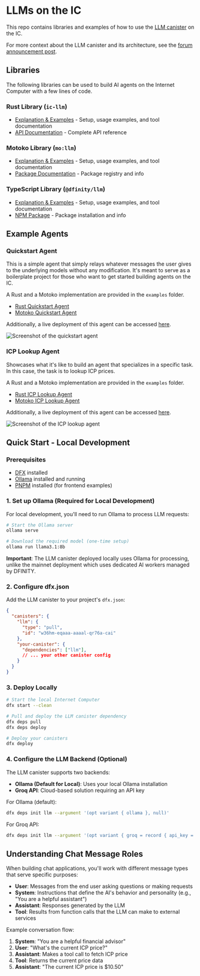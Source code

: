 # LLMs on the IC

This repo contains libraries and examples of how to use the [LLM canister](https://a4gq6-oaaaa-aaaab-qaa4q-cai.raw.icp0.io/?id=w36hm-eqaaa-aaaal-qr76a-cai) on the IC.

For more context about the LLM canister and its architecture, see the [forum announcement post](https://forum.dfinity.org/t/introducing-the-llm-canister-deploy-ai-agents-with-a-few-lines-of-code/41424).

## Libraries

The following libraries can be used to build AI agents on the Internet Computer with a few lines of code.

### Rust Library (`ic-llm`)

- [Explanation & Examples](rust/README.md) - Setup, usage examples, and tool documentation
- [API Documentation](https://docs.rs/ic-llm/latest/ic_llm/) - Complete API reference

### Motoko Library (`mo:llm`)

- [Explanation & Examples](motoko/README.md) - Setup, usage examples, and tool documentation
- [Package Documentation](https://mops.one/llm) - Package registry and info

### TypeScript Library (`@dfinity/llm`)

- [Explanation & Examples](typescript/README.md) - Setup, usage examples, and tool documentation
- [NPM Package](https://www.npmjs.com/package/@dfinity/llm) - Package installation and info

## Example Agents

### Quickstart Agent

This is a simple agent that simply relays whatever messages the user gives to the underlying models without any modification.
It's meant to serve as a boilerplate project for those who want to get started building agents on the IC.

A Rust and a Motoko implementation are provided in the `examples` folder.
- [Rust Quickstart Agent](examples/quickstart-agent-rust/README.md)
- [Motoko Quickstart Agent](examples/quickstart-agent-motoko/README.md)


Additionally, a live deployment of this agent can be accessed [here](https://vgjrt-uyaaa-aaaal-qsiaq-cai.icp0.io/).

![Screenshot of the quickstart agent](screenshot.png)

### ICP Lookup Agent

Showcases what it's like to build an agent that specializes in a specific task. In this case, the task is to lookup ICP prices.

A Rust and a Motoko implementation are provided in the `examples` folder.
- [Rust ICP Lookup Agent](examples/icp-lookup-agent-rust/README.md)
- [Motoko ICP Lookup Agent](examples/icp-lookup-agent-motoko/README.md)


Additionally, a live deployment of this agent can be accessed [here](https://twf3b-uqaaa-aaaal-qsiva-cai.icp0.io/).

![Screenshot of the ICP lookup agent](./examples/icp-lookup-agent-rust/screenshot.png)



## Quick Start - Local Development

### Prerequisites
- [DFX](https://internetcomputer.org/docs/building-apps/getting-started/install) installed
- [Ollama](https://ollama.com/) installed and running
- [PNPM](https://pnpm.io/) installed (for frontend examples)

### 1. Set up Ollama (Required for Local Development)

For local development, you'll need to run Ollama to process LLM requests:

```bash
# Start the Ollama server
ollama serve

# Download the required model (one-time setup)
ollama run llama3.1:8b
```

**Important**: The LLM canister deployed locally uses Ollama for processing, unlike the mainnet deployment which uses dedicated AI workers managed by DFINITY.

### 2. Configure dfx.json

Add the LLM canister to your project's `dfx.json`:

```json
{
  "canisters": {
    "llm": {
      "type": "pull",
      "id": "w36hm-eqaaa-aaaal-qr76a-cai"
    },
    "your-canister": {
      "dependencies": ["llm"],
      // ... your other canister config
    }
  }
}
```

### 3. Deploy Locally

```bash
# Start the local Internet Computer
dfx start --clean

# Pull and deploy the LLM canister dependency
dfx deps pull
dfx deps deploy

# Deploy your canisters
dfx deploy
```

### 4. Configure the LLM Backend (Optional)

The LLM canister supports two backends:

- **Ollama (Default for Local)**: Uses your local Ollama installation
- **Groq API**: Cloud-based solution requiring an API key

For Ollama (default):
```bash
dfx deps init llm --argument '(opt variant { ollama }, null)'
```

For Groq API:
```bash
dfx deps init llm --argument '(opt variant { groq = record { api_key = "YOUR_API_KEY" } }, null)'
```

## Understanding Chat Message Roles

When building chat applications, you'll work with different message types that serve specific purposes:

- **User**: Messages from the end user asking questions or making requests
- **System**: Instructions that define the AI's behavior and personality (e.g., "You are a helpful assistant")
- **Assistant**: Responses generated by the LLM
- **Tool**: Results from function calls that the LLM can make to external services

Example conversation flow:
1. **System**: "You are a helpful financial advisor"
2. **User**: "What's the current ICP price?"
3. **Assistant**: Makes a tool call to fetch ICP price
4. **Tool**: Returns the current price data
5. **Assistant**: "The current ICP price is $10.50"


